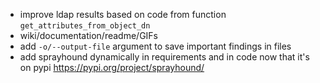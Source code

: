 - improve ldap results based on code from function `get_attributes_from_object_dn`
- wiki/documentation/readme/GIFs
- add `-o/--output-file` argument to save important findings in files
- add sprayhound dynamically in requirements and in code now that it's on pypi https://pypi.org/project/sprayhound/ 

